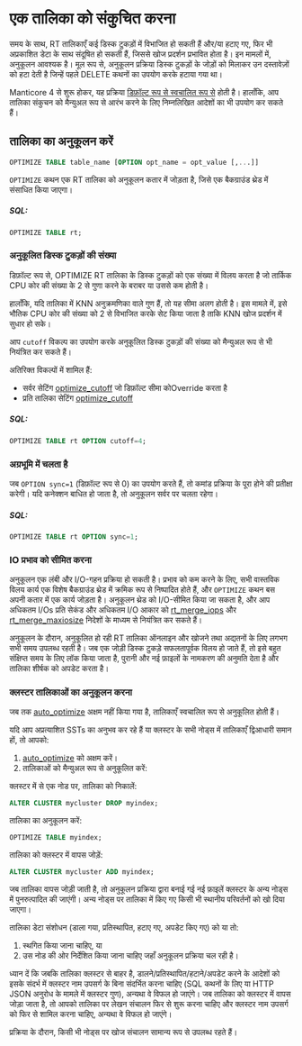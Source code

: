 # एक तालिका को संकुचित करना

समय के साथ, RT तालिकाएँ कई डिस्क टुकड़ों में विभाजित हो सकती हैं और/या हटाए गए, फिर भी अप्रकाशित डेटा के साथ संदूषित हो सकती हैं, जिससे खोज प्रदर्शन प्रभावित होता है। इन मामलों में, अनुकूलन आवश्यक है। मूल रूप से, अनुकूलन प्रक्रिया डिस्क टुकड़ों के जोड़ों को मिलाकर उन दस्तावेज़ों को हटा देती है जिन्हें पहले DELETE कथनों का उपयोग करके हटाया गया था।

Manticore 4 से शुरू होकर, यह प्रक्रिया [डिफ़ॉल्ट रूप से स्वचालित रूप से](../Server_settings/Searchd.md#auto_optimize) होती है। हालाँकि, आप तालिका संकुचन को मैन्युअल रूप से आरंभ करने के लिए निम्नलिखित आदेशों का भी उपयोग कर सकते हैं।

## तालिका का अनुकूलन करें

<!-- example optimize -->
```sql
OPTIMIZE TABLE table_name [OPTION opt_name = opt_value [,...]]
```

`OPTIMIZE` कथन एक RT तालिका को अनुकूलन कतार में जोड़ता है, जिसे एक बैकग्राउंड थ्रेड में संसाधित किया जाएगा।

<!-- intro -->
##### SQL:

<!-- request SQL -->

```sql
OPTIMIZE TABLE rt;
```
<!-- end -->

### अनुकूलित डिस्क टुकड़ों की संख्या

<!-- example optimize_cutoff -->

डिफ़ॉल्ट रूप से, OPTIMIZE RT तालिका के डिस्क टुकड़ों को एक संख्या में विलय करता है जो तार्किक CPU कोर की संख्या के 2 से गुणा करने के बराबर या उससे कम होती है।

हालाँकि, यदि तालिका में KNN अनुक्रमणिका वाले गुण हैं, तो यह सीमा अलग होती है। इस मामले में, इसे भौतिक CPU कोर की संख्या को 2 से विभाजित करके सेट किया जाता है ताकि KNN खोज प्रदर्शन में सुधार हो सके।

आप `cutoff` विकल्प का उपयोग करके अनुकूलित डिस्क टुकड़ों की संख्या को मैन्युअल रूप से भी नियंत्रित कर सकते हैं।

अतिरिक्त विकल्पों में शामिल हैं:
* सर्वर सेटिंग [optimize_cutoff](../Server_settings/Searchd.md#optimize_cutoff) जो डिफ़ॉल्ट सीमा कोOverride करता है
* प्रति तालिका सेटिंग [optimize_cutoff](../Creating_a_table/Local_tables/Plain_and_real-time_table_settings.md#optimize_cutoff)

<!-- intro -->
##### SQL:

<!-- request SQL -->

```sql
OPTIMIZE TABLE rt OPTION cutoff=4;
```
<!-- end -->

### अग्रभूमि में चलता है

<!-- example optimize_sync -->

जब `OPTION sync=1` (डिफ़ॉल्ट रूप से 0) का उपयोग करते हैं, तो कमांड प्रक्रिया के पूरा होने की प्रतीक्षा करेगी। यदि कनेक्शन बाधित हो जाता है, तो अनुकूलन सर्वर पर चलता रहेगा।

<!-- intro -->
##### SQL:

<!-- request SQL -->

```sql
OPTIMIZE TABLE rt OPTION sync=1;
```
<!-- end -->

### IO प्रभाव को सीमित करना

अनुकूलन एक लंबी और I/O-गहन प्रक्रिया हो सकती है। प्रभाव को कम करने के लिए, सभी वास्तविक विलय कार्य एक विशेष बैकग्राउंड थ्रेड में क्रमिक रूप से निष्पादित होते हैं, और `OPTIMIZE` कथन बस अपनी कतार में एक कार्य जोड़ता है। अनुकूलन थ्रेड को I/O-सीमित किया जा सकता है, और आप अधिकतम I/Os प्रति सेकंड और अधिकतम I/O आकार को [rt_merge_iops](../Server_settings/Searchd.md#rt_merge_iops) और [rt_merge_maxiosize](../Server_settings/Searchd.md#rt_merge_maxiosize) निदेशों के माध्यम से नियंत्रित कर सकते हैं।

अनुकूलन के दौरान, अनुकूलित हो रही RT तालिका ऑनलाइन और खोजने तथा अद्यतनों के लिए लगभग सभी समय उपलब्ध रहती है। जब एक जोड़ी डिस्क टुकड़े सफलतापूर्वक विलय हो जाते हैं, तो इसे बहुत संक्षिप्त समय के लिए लॉक किया जाता है, पुरानी और नई फ़ाइलों के नामकरण की अनुमति देता है और तालिका शीर्षक को अपडेट करता है।

### क्लस्टर तालिकाओं का अनुकूलन करना

जब तक [auto_optimize](../Server_settings/Searchd.md#auto_optimize) अक्षम नहीं किया गया है, तालिकाएँ स्वचालित रूप से अनुकूलित होती हैं।

यदि आप अप्रत्याशित SSTs का अनुभव कर रहे हैं या क्लस्टर के सभी नोड्स में तालिकाएँ द्विआधारी समान हों, तो आपको:
1. [auto_optimize](../Server_settings/Searchd.md#auto_optimize) को अक्षम करें।
2. तालिकाओं को मैन्युअल रूप से अनुकूलित करें:
<!-- example cluster_manual_drop -->
क्लस्टर में से एक नोड पर, तालिका को निकालें:
<!-- request SQL -->
```sql
ALTER CLUSTER mycluster DROP myindex;
```
<!-- end -->
<!-- example cluster_manual_optimize -->
तालिका का अनुकूलन करें:
<!-- request SQL -->
```sql
OPTIMIZE TABLE myindex;
```
<!-- end -->
<!-- example cluster_manual_add -->
तालिका को क्लस्टर में वापस जोड़ें:
<!-- request SQL -->
```sql
ALTER CLUSTER mycluster ADD myindex;
```
<!-- end -->
जब तालिका वापस जोड़ी जाती है, तो अनुकूलन प्रक्रिया द्वारा बनाई गई नई फ़ाइलें क्लस्टर के अन्य नोड्स में पुनरुत्पादित की जाएंगी।
अन्य नोड्स पर तालिका में किए गए किसी भी स्थानीय परिवर्तनों को खो दिया जाएगा।

तालिका डेटा संशोधन (डाला गया, प्रतिस्थापित, हटाए गए, अपडेट किए गए) को या तो:

1. स्थगित किया जाना चाहिए, या
2. उस नोड की ओर निर्देशित किया जाना चाहिए जहाँ अनुकूलन प्रक्रिया चल रही है।

ध्यान दें कि जबकि तालिका क्लस्टर से बाहर है, डालने/प्रतिस्थापित/हटाने/अपडेट करने के आदेशों को इसके संदर्भ में क्लस्टर नाम उपसर्ग के बिना संदर्भित करना चाहिए (SQL कथनों के लिए या HTTP JSON अनुरोध के मामले में क्लस्टर गुण), अन्यथा वे विफल हो जाएंगे।
जब तालिका को क्लस्टर में वापस जोड़ा जाता है, तो आपको तालिका पर लेखन संचालन फिर से शुरू करना चाहिए और क्लस्टर नाम उपसर्ग को फिर से शामिल करना चाहिए, अन्यथा वे विफल हो जाएंगे।

प्रक्रिया के दौरान, किसी भी नोड्स पर खोज संचालन सामान्य रूप से उपलब्ध रहते हैं।

<!-- proofread -->
